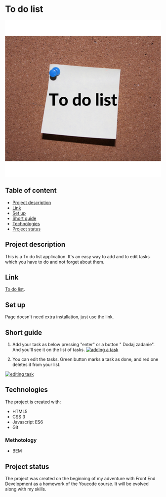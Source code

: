 # To do list

![view image](https://raw.githubusercontent.com/nataliyasoyko/toDoList/master/images/share.png)


## Table of content
* [Project description](#project-description)
* [Link](#link)
* [Set up](#set-up)
* [Short guide](#short-guide)
* [Technologies](#technologies)
* [Project status](#project-status)

## Project description

This is a To do list application. It's an easy way to add and to edit tasks which you have to do and not forget about them.

## Link
[To do list](https://nataliyasoyko.github.io/toDoList/).

## Set up
Page doesn't need extra installation, just use the link.

## Short guide

1. Add your task as below pressing "enter" or a button " Dodaj zadanie". And you'll see it on the list of tasks.
[![adding a task](https://i.gyazo.com/c13698406234b72d74e92765b47bead7.gif)](https://gyazo.com/c13698406234b72d74e92765b47bead7)

2. You can edit the tasks. Green button marks a task as done, and red one deletes it from your list.

[![editing task](https://i.gyazo.com/8257d256b5ff7124073dbcf1fe184b04.gif)](https://gyazo.com/8257d256b5ff7124073dbcf1fe184b04)

## Technologies
The project is created with:

- HTML5
- CSS 3
- Javascript ES6
- Git

### Methotology

- BEM

## Project status
The project was created on the beginning of my adventure with Front End Development as a homework of the Youcode course.
It will be evolved along with my skills.
